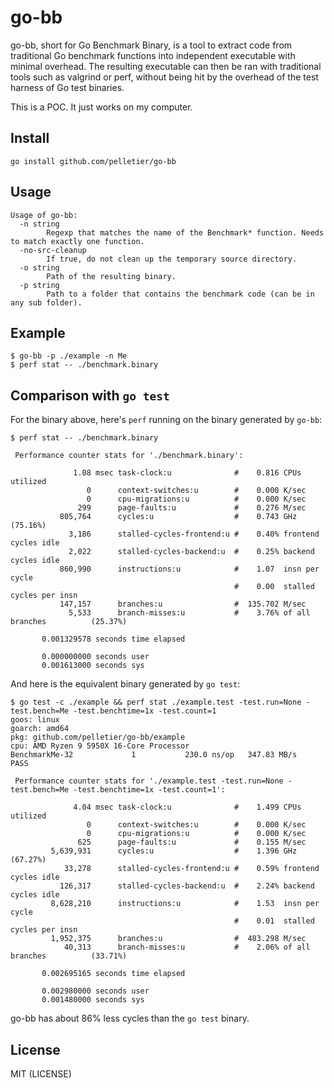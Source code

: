 # go-bb

go-bb, short for Go Benchmark Binary, is a tool to extract code from traditional
Go benchmark functions into independent executable with minimal overhead. The
resulting executable can then be ran with traditional tools such as valgrind or
perf, without being hit by the overhead of the test harness of Go test binaries.

This is a POC. It just works on my computer.

## Install

```
go install github.com/pelletier/go-bb
```

## Usage

```
Usage of go-bb:
  -n string
    	Regexp that matches the name of the Benchmark* function. Needs to match exactly one function.
  -no-src-cleanup
    	If true, do not clean up the temporary source directory.
  -o string
    	Path of the resulting binary.
  -p string
    	Path to a folder that contains the benchmark code (can be in any sub folder).
```

## Example

```
$ go-bb -p ./example -n Me
$ perf stat -- ./benchmark.binary
```

## Comparison with `go test`

For the binary above, here's `perf` running on the binary generated by `go-bb`:

```
$ perf stat -- ./benchmark.binary

 Performance counter stats for './benchmark.binary':

              1.08 msec task-clock:u              #    0.816 CPUs utilized
                 0      context-switches:u        #    0.000 K/sec
                 0      cpu-migrations:u          #    0.000 K/sec
               299      page-faults:u             #    0.276 M/sec
           805,764      cycles:u                  #    0.743 GHz                      (75.16%)
             3,186      stalled-cycles-frontend:u #    0.40% frontend cycles idle
             2,022      stalled-cycles-backend:u  #    0.25% backend cycles idle
           860,990      instructions:u            #    1.07  insn per cycle
                                                  #    0.00  stalled cycles per insn
           147,157      branches:u                #  135.702 M/sec
             5,533      branch-misses:u           #    3.76% of all branches          (25.37%)

       0.001329578 seconds time elapsed

       0.000000000 seconds user
       0.001613000 seconds sys
```

And here is the equivalent binary generated by `go test`:

```
$ go test -c ./example && perf stat ./example.test -test.run=None -test.bench=Me -test.benchtime=1x -test.count=1
goos: linux
goarch: amd64
pkg: github.com/pelletier/go-bb/example
cpu: AMD Ryzen 9 5950X 16-Core Processor
BenchmarkMe-32    	       1	       230.0 ns/op	 347.83 MB/s
PASS

 Performance counter stats for './example.test -test.run=None -test.bench=Me -test.benchtime=1x -test.count=1':

              4.04 msec task-clock:u              #    1.499 CPUs utilized
                 0      context-switches:u        #    0.000 K/sec
                 0      cpu-migrations:u          #    0.000 K/sec
               625      page-faults:u             #    0.155 M/sec
         5,639,931      cycles:u                  #    1.396 GHz                      (67.27%)
            33,278      stalled-cycles-frontend:u #    0.59% frontend cycles idle
           126,317      stalled-cycles-backend:u  #    2.24% backend cycles idle
         8,628,210      instructions:u            #    1.53  insn per cycle
                                                  #    0.01  stalled cycles per insn
         1,952,375      branches:u                #  483.298 M/sec
            40,313      branch-misses:u           #    2.06% of all branches          (33.71%)

       0.002695165 seconds time elapsed

       0.002980000 seconds user
       0.001480000 seconds sys
```

go-bb has about 86% less cycles than the `go test` binary.

## License

MIT (LICENSE)
